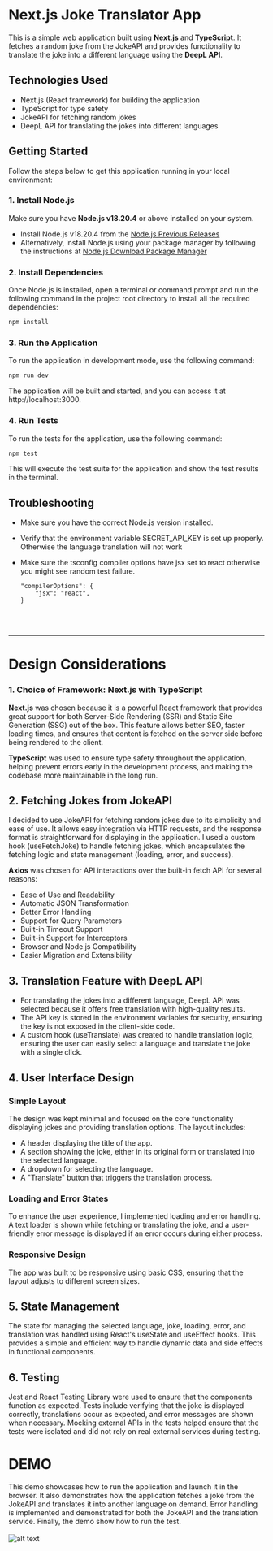# Next.js Joke Translator App

This is a simple web application built using **Next.js** and **TypeScript**. It fetches a random joke from the JokeAPI and provides functionality to translate the joke into a different language using the **DeepL API**.

## Technologies Used

- Next.js (React framework) for building the application
- TypeScript for type safety
- JokeAPI for fetching random jokes
- DeepL API for translating the jokes into different languages

## Getting Started

Follow the steps below to get this application running in your local environment:

### 1. Install Node.js

Make sure you have **Node.js v18.20.4** or above installed on your system.

- Install Node.js v18.20.4 from the [Node.js Previous Releases](https://nodejs.org/download/release/v18.20.4/)
- Alternatively, install Node.js using your package manager by following the instructions at [Node.js Download Package Manager](https://nodejs.org/en/download/package-manager)

### 2. Install Dependencies

Once Node.js is installed, open a terminal or command prompt and run the following command in the project root directory to install all the required dependencies:

```bash
npm install
```

### 3. Run the Application

To run the application in development mode, use the following command:

```bash
npm run dev
```

The application will be built and started, and you can access it at http://localhost:3000.

### 4. Run Tests

To run the tests for the application, use the following command:

```bash
npm test
```

This will execute the test suite for the application and show the test results in the terminal.

## Troubleshooting

- Make sure you have the correct Node.js version installed.
- Verify that the environment variable SECRET_API_KEY is set up properly. Otherwise the language translation will not work
- Make sure the tsconfig compiler options have jsx set to react otherwise you might see random test failure.

  ```
  "compilerOptions": {
      "jsx": "react",
  }
  ```

<br><br>

---

# Design Considerations

### 1. Choice of Framework: **Next.js with TypeScript**

**Next.js** was chosen because it is a powerful React framework that provides great support for both Server-Side Rendering (SSR) and Static Site Generation (SSG) out of the box. This feature allows better SEO, faster loading times, and ensures that content is fetched on the server side before being rendered to the client.

**TypeScript** was used to ensure type safety throughout the application, helping prevent errors early in the development process, and making the codebase more maintainable in the long run.

## 2. Fetching Jokes from JokeAPI

I decided to use JokeAPI for fetching random jokes due to its simplicity and ease of use. It allows easy integration via HTTP requests, and the response format is straightforward for displaying in the application.
I used a custom hook (useFetchJoke) to handle fetching jokes, which encapsulates the fetching logic and state management (loading, error, and success).

**Axios** was chosen for API interactions over the built-in fetch API for several reasons:

- Ease of Use and Readability
- Automatic JSON Transformation
- Better Error Handling
- Support for Query Parameters
- Built-in Timeout Support
- Built-in Support for Interceptors
- Browser and Node.js Compatibility
- Easier Migration and Extensibility

## 3. Translation Feature with DeepL API

- For translating the jokes into a different language, DeepL API was selected because it offers free translation with high-quality results.
- The API key is stored in the environment variables for security, ensuring the key is not exposed in the client-side code.
- A custom hook (useTranslate) was created to handle translation logic, ensuring the user can easily select a language and translate the joke with a single click.

## 4. User Interface Design

### Simple Layout

The design was kept minimal and focused on the core functionality displaying jokes and providing translation options. The layout includes:

- A header displaying the title of the app.
- A section showing the joke, either in its original form or translated into the selected language.
- A dropdown for selecting the language.
- A "Translate" button that triggers the translation process.

### Loading and Error States

To enhance the user experience, I implemented loading and error handling. A text loader is shown while fetching or translating the joke, and a user-friendly error message is displayed if an error occurs during either process.

### Responsive Design

The app was built to be responsive using basic CSS, ensuring that the layout adjusts to different screen sizes.

## 5. State Management

The state for managing the selected language, joke, loading, error, and translation was handled using React's useState and useEffect hooks. This provides a simple and efficient way to handle dynamic data and side effects in functional components.

## 6. Testing

Jest and React Testing Library were used to ensure that the components function as expected. Tests include verifying that the joke is displayed correctly, translations occur as expected, and error messages are shown when necessary.
Mocking external APIs in the tests helped ensure that the tests were isolated and did not rely on real external services during testing.

# DEMO

This demo showcases how to run the application and launch it in the browser. It also demonstrates how the application fetches a joke from the JokeAPI and translates it into another language on demand. Error handling is implemented and demonstrated for both the JokeAPI and the translation service. Finally, the demo show how to run the test.
<br> <br>
![alt text](JokeTranslationApplicationDemo.gif)
